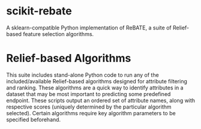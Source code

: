 # scikit-rebate

A sklearn-compatible Python implementation of ReBATE, a suite of Relief-based feature selection algorithms.

# Relief-based Algorithms

This suite includes stand-alone Python code to run any of
the included/available Relief-based algorithms designed for attribute
filtering and ranking. These algorithms are a quick way to identify
attributes in a dataset that may be most important to predicting some
predefined endpoint. These scripts output an ordered set of attribute
names, along with respective scores (uniquely determined by the particular
algorithm selected). Certain algorithms require key algorithm parameters
to be specified beforehand.
